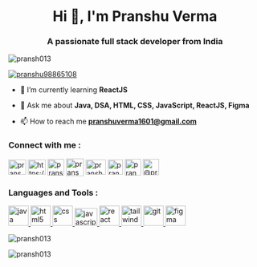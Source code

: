 <h1 align="center">Hi 👋, I'm Pranshu Verma</h1>
<h3 align="center">A passionate full stack developer from India</h3>

<p align="left"> <img src="https://komarev.com/ghpvc/?username=pransh013&label=Profile%20views&color=0e75b6&style=flat" alt="pransh013" /> </p>

<p align="left"> <a href="https://twitter.com/pranshu98865108" target="blank"><img src="https://img.shields.io/twitter/follow/pranshu98865108?logo=twitter&style=for-the-badge" alt="pranshu98865108" /></a> </p>

- 🌱 I’m currently learning **ReactJS**

- 💬 Ask me about **Java, DSA, HTML, CSS, JavaScript, ReactJS, Figma**

- 📫 How to reach me **pranshuverma1601@gmail.com**

<h3 align="left">Connect with me : </h3>
    <p align="left">
      <a href="https://twitter.com/pranshu98865108" target="_blank"
        ><img
          align="center"
          src="https://www.vectorlogo.zone/logos/twitter/twitter-official.svg"
          alt="pranshu98865108"
          height="30"
          width="35"
      /></a>
      <a
        href="https://www.linkedin.com/in/pranshu-verma-9oo1b/"
        target="_blank"
        ><img
          align="center"
          src="https://www.vectorlogo.zone/logos/linkedin/linkedin-icon.svg"
          alt="https://www.linkedin.com/in/pranshu-verma-9oo1b/"
          height="30"
          width="35"
      /></a>
      <a href="https://instagram.com/pransh.jsx" target="_blank"
        ><img
          align="center"
          src="https://www.vectorlogo.zone/logos/instagram/instagram-icon.svg"
          alt="pransh.jsx"
          height="33"
          width="33"
      /></a>
      <a href="https://www.codechef.com/users/pranshu013" target="_blank"
        ><img
          align="center"
          src="https://s3.amazonaws.com/discourseproduction/original/1X/ba28115bd3d5badf6cce0eb175d5875dadee3b12.png"
          alt="pranshu013"
          height="35"
          width="35"
      /></a>
      <a href="https://www.hackerrank.com/pranshuverma1601" target="_blank"
        ><img
          align="center"
          src="https://th.bing.com/th/id/OIP.pY8O2C_T47berB4eU-qZ5AHaHa?w=180&h=180&c=7&r=0&o=5&dpr=1.3&pid=1.7"
          alt="pranshuverma1601"
          height="30"
          width="40"
      /></a>
      <a href="https://codeforces.com/profile/pransh013" target="_blank"
        ><img
          align="center"
          src="https://th.bing.com/th/id/OIP.wU7wRoHVBzpDVhpXqYSL5wAAAA?w=170&h=180&c=7&r=0&o=5&dpr=1.3&pid=1.7"
          alt="pransh013"
          height="30"
          width="30"
      /></a>
      <a href="https://www.leetcode.com/pransh013" target="_blank"
        ><img
          align="center"
          src="https://leetcode.com/static/images/LeetCode_logo.png"
          alt="pransh013"
          height="33"
          width="32"
      /></a>
      <a href="https://www.hackerearth.com/@pranshuverma1601" target="_blank"
        ><img
          align="center"
          src="https://avatars2.githubusercontent.com/u/3033794?s=200&v=4"
          alt="@pranshuverma1601"
          height="32"
          width="32"
      /></a>
    </p>
    <h3 align="left">Languages and Tools : </h3>
    <p align="left">
      <a href="https://www.java.com" target="_blank" rel="noreferrer">
        <img
          src="https://www.vectorlogo.zone/logos/java/java-icon.svg"
          alt="java"
          width="40"
          height="40"
        />
      </a>
      <a href="https://www.w3.org/html/" target="_blank" rel="noreferrer">
        <img
          src="https://www.vectorlogo.zone/logos/w3_html5/w3_html5-icon.svg"
          alt="html5"
          width="40"
          height="40"
        />
      </a>
      <a href="https://www.w3schools.com/Css/" target="_blank" rel="noreferrer">
        <img
          src="https://www.vectorlogo.zone/logos/w3_css/w3_css-official.svg"
          alt="css"
          width="40"
          height="40"
        />
      </a>
      <a
        href="https://developer.mozilla.org/en-US/docs/Web/JavaScript"
        target="_blank"
        rel="noreferrer"
      >
        <img src="https://cdn.freebiesupply.com/logos/thumbs/2x/javascript-logo.png"
          alt="javascript"
          width="45"
          height="35"
        />
      </a>
      <a href="https://reactjs.org/" target="_blank" rel="noreferrer">
        <img
          src="https://www.vectorlogo.zone/logos/reactjs/reactjs-icon.svg"
          alt="react"
          width="40"
          height="40"
        />
      </a>
      <a href="https://tailwindcss.com/" target="_blank" rel="noreferrer">
        <img
          src="https://www.vectorlogo.zone/logos/tailwindcss/tailwindcss-icon.svg"
          alt="tailwind"
          width="40"
          height="40"
        />
      </a>
      <!-- <a href="https://nodejs.org" target="_blank" rel="noreferrer">
        <img
          src="https://www.vectorlogo.zone/logos/nodejs/nodejs-icon.svg"
          alt="nodejs"
          width="40"
          height="40"
        />
      </a>
      <a href="https://expressjs.com" target="_blank" rel="noreferrer">
        <img
          src="https://www.vectorlogo.zone/logos/expressjs/expressjs-icon.svg"
          alt="express"
          width="40"
          height="40"
        />
      </a> -->
      <!-- <a href="https://www.mongodb.com/" target="_blank" rel="noreferrer">
        <img
          src="https://www.vectorlogo.zone/logos/mongodb/mongodb-icon.svg"
          alt="mongodb"
          width="40"
          height="40"
        />
      </a> -->
      <!-- <a href="https://www.mysql.com/" target="_blank" rel="noreferrer">
        <img
          src="https://www.vectorlogo.zone/logos/mysql/mysql-icon.svg"
          alt="mysql"
          width="40"
          height="40"
        />
      </a> -->
      <a href="https://git-scm.com/" target="_blank" rel="noreferrer">
        <img
          src="https://www.vectorlogo.zone/logos/git-scm/git-scm-icon.svg"
          alt="git"
          width="40"
          height="40"
        />
      </a>
      <a href="https://www.figma.com/" target="_blank" rel="noreferrer">
        <img
          src="https://www.vectorlogo.zone/logos/figma/figma-icon.svg"
          alt="figma"
          width="40"
          height="40"
        />
      </a>
    </p>
    <p>
      <img
        align="center"
        src="https://github-readme-stats.vercel.app/api/top-langs?username=Pransh013&show_icons=true&locale=en&layout=compact"
        alt="pransh013"
      />
    </p>
    <p>
      <img
        align="center"
        src="https://github-readme-streak-stats.herokuapp.com/?user=Pransh013&"
        alt="pransh013"
      />
    </p>
